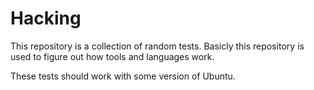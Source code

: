 
# Hacking

This repository is a collection of random tests. Basicly this repository is used
to figure out how tools and languages work.

These tests should work with some version of Ubuntu.
